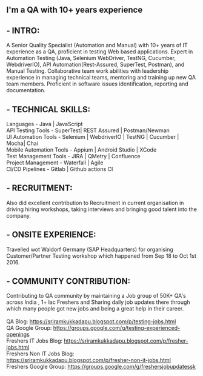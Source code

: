 ## I'm a QA with 10+ years experience

## - <b>INTRO:</b><br>
A Senior Quality Specialist (Automation and Manual) with 10+ years of IT experience as a QA, proficient in testing Web based applications. Expert in Automation Testing (Java, Selenium WebDriver, TestNG, Cucumber, WebdriverIO), API Automation(Rest-Assured, SuperTest, Postman), and Manual Testing. 
Collaborative team work abilities with leadership experience in managing technical teams, mentoring and training up new QA team members. Proficient in software issues identification, reporting and documentation.


## - <b>TECHNICAL SKILLS:</b> <br>
Languages - Java | JavaScript <br> 
API Testing Tools - SuperTest| REST Assured | Postman/Newman <br>
UI Automation Tools - Selenium | WebdriverIO | TestNG | Cucumber | Mocha| Chai <br>
Mobile Automation Tools - Appium | Android Studio | XCode <br>
Test Management Tools - JIRA | QMetry | Confluence <br>
Project Management - Waterfall | Agile <br>
CI/CD Pipelines - Gitlab | Github actions CI <br>

## - <b>RECRUITMENT:</b><br>
Also did excellent contribution to Recruitment in current organisation in driving hiring workshops, taking interviews and bringing good talent into the company.

## - <b>ONSITE EXPERIENCE:</b><br>
Travelled wot Waldorf Germany (SAP Headquarters) for organising Customer/Partner Testing workshop which happened from Sep 18 to Oct 1st 2016.

## - <b>COMMUNITY CONTRIBUTION:</b><br>
Contributing to QA community by maintaining a Job group of 50K+ QA's across India , 1+ lac Freshers and Sharing daily job updates there through which many people got new jobs and being a great help in their career.<br><br>
QA Blog: https://sriramkukkadapu.blogspot.com/p/testing-jobs.html <br>
QA Google Group: https://groups.google.com/g/testing-experienced-openings <br>
Freshers IT Jobs Blog: https://sriramkukkadapu.blogspot.com/p/fresher-jobs.html <br>
Freshers Non IT Jobs Blog: https://sriramkukkadapu.blogspot.com/p/fresher-non-it-jobs.html <br>
Freshers Google Group: https://groups.google.com/g/freshersjobupdatessk <br>